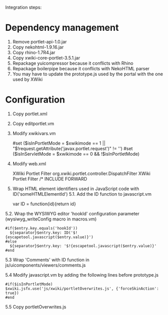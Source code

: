 Integration steps:

Dependency management
=========================================================

1. Remove portlet-api-1.0.jar
2. Copy nekohtml-1.9.16.jar
3. Copy rhino-1.7R4.jar
4. Copy xwiki-core-portlet-3.5.1.jar
5. Repackage yuicompressor because it conflicts with Rhino
6. Repackage boilerpipe because it conflicts with NekoHTML parser
7. You may have to update the prototype.js used by the portal with the one used by XWiki

Configuration
=========================================================

 1. Copy portlet.xml
 2. Copy editportlet.vm
 3. Modify xwikivars.vm

    #set ($isInPortletMode = $xwikimode == 1 || "$!request.getAttribute('javax.portlet.request')" != '')
    #set ($isInServletMode = $xwikimode == 0 && !$isInPortletMode)

 4. Modify web.xml

    <!-- Filter that rewrites the XWiki output to be able to include it in a portal page. -->
    <filter>
      <filter-name>XWiki Portlet Filter</filter-name>
      <filter-class>org.xwiki.portlet.controller.DispatchFilter</filter-class>
    </filter>

    <!--
      This filter must be the first one applied in portlet mode because it wraps the request and response objects to fix
      some of the differences between portlet and servlet mode.
    -->
    <filter-mapping>
      <filter-name>XWiki Portlet Filter</filter-name>
      <url-pattern>/*</url-pattern>
      <dispatcher>INCLUDE</dispatcher>
      <dispatcher>FORWARD</dispatcher>
    </filter-mapping>

 5. Wrap HTML element identifiers used in JavaScript code with ID('someHTMLElementId')
 5.1. Add the ID function to javascript.vm

    var ID = function(id){return id}

 5.2. Wrap the WYSIWYG editor 'hookId' configuration parameter (wysiwyg_writeConfig macro in macros.vm)

    #if($entry.key.equals('hookId'))
      ${separator}$entry.key: ID('$!{escapetool.javascript($entry.value)}')
    #else
      ${separator}$entry.key: '$!{escapetool.javascript($entry.value)}'
    #end

 5.3 Wrap 'Comments' with ID function in js/uicomponents/viewers/comments.js

 5.4 Modify javascript.vm by adding the following lines before prototype.js

    #if($isInPortletMode)
    $xwiki.jsfx.use('js/xwiki/portletOverwrites.js', {'forceSkinAction': true})
    #end

 5.5 Copy portletOverwrites.js

